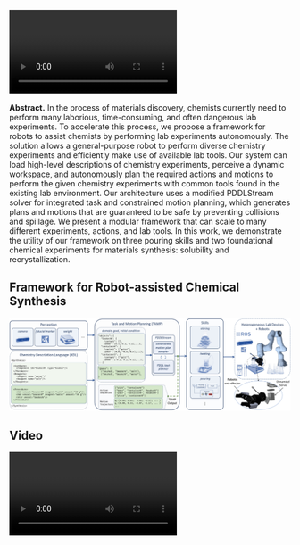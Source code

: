 
![](/media/gif.mp4)

**Abstract.** 
In the process of materials discovery, chemists currently need to perform many laborious, time-consuming, and often dangerous lab experiments. 
To accelerate this process, we propose a framework for robots to assist chemists by performing lab experiments autonomously.
The solution allows a general-purpose robot to perform diverse chemistry experiments and efficiently make use of available lab tools.
Our system can load high-level descriptions of chemistry experiments, perceive a dynamic workspace, and autonomously plan the required actions and motions to perform the given chemistry experiments with common tools found in the existing lab environment. Our architecture uses a modified PDDLStream solver for integrated task and constrained motion planning, which generates plans and motions that are guaranteed to be safe by preventing collisions and spillage. We present a modular framework that can scale to many different experiments, actions, and lab tools. In this work, we demonstrate the utility of our framework on three pouring skills and two foundational chemical experiments for materials synthesis: solubility and recrystallization.

## Framework for Robot-assisted Chemical Synthesis
![](media/architecture.jpg)


## Video
![](https://user-images.githubusercontent.com/42728866/194083897-c4cd8ee2-0952-41d4-83e9-f7abcdc1abef.mp4)



